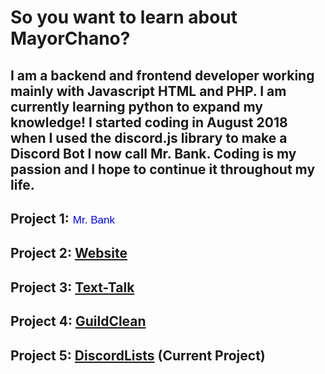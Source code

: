 <!-- TITLE: Home -->
<!-- SUBTITLE: Meet MayorChano -->



<h1> So you want to learn about MayorChano?</h1>
<h2> I am a backend and frontend developer working mainly with Javascript HTML and PHP. I am currently learning python to expand my knowledge! I started coding in August 2018 when I used the discord.js library to make a Discord Bot I now call Mr. Bank. Coding is my passion and I hope to continue it throughout my life.</h2>

## Project 1:<button style="border: none; color: blue;background: none;border-radius: 0%; font-size: 17px; transition: 2s" onmouseover="this.style = 'border: none; color: cadetblue;background: none;border-radius: 0%; font-size: 17px; transition: 0.5s'" onmouseout="this.style = 'border: none; color: darkblue;background: none;border-radius: 0%; font-size: 17px; transition: 2s'" onclick="window.location.href = window.location.href + '/mrbank'">Mr. Bank</button>

## Project 2: [Website](https://mayorchano.me)

## Project 3: [Text-Talk](https://tt.mayorchano.me)

## Project 4: [GuildClean](https://guildclean.glitch.me)

## Project 5: [DiscordLists](https://lists.mayorchano.me) (Current Project)